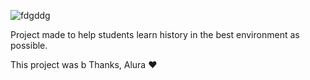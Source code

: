 

![fdgddg](https://user-images.githubusercontent.com/61792159/90049130-c66ffb00-dcaa-11ea-866a-cfba0783a518.png)


Project made to help students learn history in the best environment as possible.

This project was b
Thanks, Alura :heart: 


